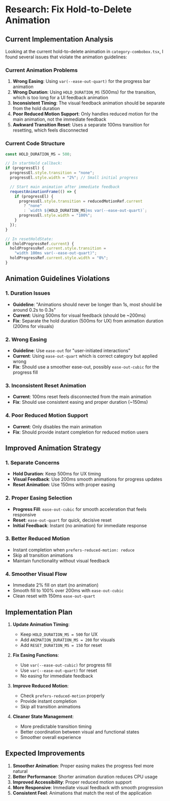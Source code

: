 # Research: Fix Hold-to-Delete Animation

## Current Implementation Analysis

Looking at the current hold-to-delete animation in `category-combobox.tsx`, I found several issues that violate the animation guidelines:

### Current Animation Problems

1. **Wrong Easing**: Using `var(--ease-out-quart)` for the progress bar animation
2. **Wrong Duration**: Using `HOLD_DURATION_MS` (500ms) for the transition, which is too long for a UI feedback animation
3. **Inconsistent Timing**: The visual feedback animation should be separate from the hold duration
4. **Poor Reduced Motion Support**: Only handles reduced motion for the main animation, not the immediate feedback
5. **Awkward Transition Reset**: Uses a separate 100ms transition for resetting, which feels disconnected

### Current Code Structure

```typescript
const HOLD_DURATION_MS = 500;

// In startHold callback:
if (progressEl) {
  progressEl.style.transition = "none";
  progressEl.style.width = "2%"; // Small initial progress

  // Start main animation after immediate feedback
  requestAnimationFrame(() => {
    if (progressEl) {
      progressEl.style.transition = reducedMotionRef.current
        ? "none"
        : `width ${HOLD_DURATION_MS}ms var(--ease-out-quart)`;
      progressEl.style.width = "100%";
    }
  });
}

// In resetHoldState:
if (holdProgressRef.current) {
  holdProgressRef.current.style.transition =
    "width 100ms var(--ease-out-quart)";
  holdProgressRef.current.style.width = "0%";
}
```

## Animation Guidelines Violations

### 1. Duration Issues
- **Guideline**: "Animations should never be longer than 1s, most should be around 0.2s to 0.3s"
- **Current**: Using 500ms for visual feedback (should be ~200ms)
- **Fix**: Separate the hold duration (500ms for UX) from animation duration (200ms for visuals)

### 2. Wrong Easing
- **Guideline**: Use `ease-out` for "user-initiated interactions"
- **Current**: Using `ease-out-quart` which is correct category but applied wrong
- **Fix**: Should use a smoother ease-out, possibly `ease-out-cubic` for the progress fill

### 3. Inconsistent Reset Animation
- **Current**: 100ms reset feels disconnected from the main animation
- **Fix**: Should use consistent easing and proper duration (~150ms)

### 4. Poor Reduced Motion Support
- **Current**: Only disables the main animation
- **Fix**: Should provide instant completion for reduced motion users

## Improved Animation Strategy

### 1. Separate Concerns
- **Hold Duration**: Keep 500ms for UX timing
- **Visual Feedback**: Use 200ms smooth animations for progress updates
- **Reset Animation**: Use 150ms with proper easing

### 2. Proper Easing Selection
- **Progress Fill**: `ease-out-cubic` for smooth acceleration that feels responsive
- **Reset**: `ease-out-quart` for quick, decisive reset
- **Initial Feedback**: Instant (no animation) for immediate response

### 3. Better Reduced Motion
- Instant completion when `prefers-reduced-motion: reduce`
- Skip all transition animations
- Maintain functionality without visual feedback

### 4. Smoother Visual Flow
- Immediate 2% fill on start (no animation)
- Smooth fill to 100% over 200ms with `ease-out-cubic`
- Clean reset with 150ms `ease-out-quart`

## Implementation Plan

1. **Update Animation Timing**:
   - Keep `HOLD_DURATION_MS = 500` for UX
   - Add `ANIMATION_DURATION_MS = 200` for visuals
   - Add `RESET_DURATION_MS = 150` for reset

2. **Fix Easing Functions**:
   - Use `var(--ease-out-cubic)` for progress fill
   - Use `var(--ease-out-quart)` for reset
   - No easing for immediate feedback

3. **Improve Reduced Motion**:
   - Check `prefers-reduced-motion` properly
   - Provide instant completion
   - Skip all transition animations

4. **Cleaner State Management**:
   - More predictable transition timing
   - Better coordination between visual and functional states
   - Smoother overall experience

## Expected Improvements

1. **Smoother Animation**: Proper easing makes the progress feel more natural
2. **Better Performance**: Shorter animation duration reduces CPU usage
3. **Improved Accessibility**: Proper reduced motion support
4. **More Responsive**: Immediate visual feedback with smooth progression
5. **Consistent Feel**: Animations that match the rest of the application
